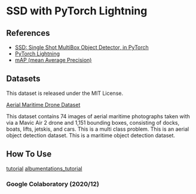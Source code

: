 # SSD with PyTorch Lightning


## References

- [SSD: Single Shot MultiBox Object Detector, in PyTorch](https://github.com/amdegroot/ssd.pytorch)
- [PyTorch Lightning](https://github.com/PyTorchLightning/pytorch-lightning)
- [mAP (mean Average Precision)](https://github.com/Cartucho/mAP)

## Datasets
This dataset is released under the MIT License.

[Aerial Maritime Drone Dataset](https://public.roboflow.com/object-detection/aerial-maritime)

This dataset contains 74 images of aerial maritime photographs taken with via a Mavic Air 2 drone and 1,151 bounding boxes, consisting of docks, boats, lifts, jetskis, and cars. This is a multi class problem. This is an aerial object detection dataset. This is a maritime object detection dataset.


## How To Use
[tutorial](tutorial_ssd.ipynb)
[albumentations_tutorial](tutorial_albumentations.ipynb)

### Google Colaboratory (2020/12)
